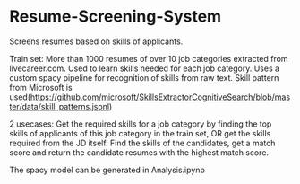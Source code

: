 # Resume-Screening-System
Screens resumes based on skills of applicants.

Train set: More than 1000 resumes of over 10 job categories extracted from livecareer.com. Used to learn skills needed for each job category.
Uses a custom spacy pipeline for recognition of skills from raw text. Skill pattern from Microsoft is used(https://github.com/microsoft/SkillsExtractorCognitiveSearch/blob/master/data/skill_patterns.jsonl)

2 usecases: Get the required skills for a job category by finding the top skills of applicants of this job category in the train set, OR get the skills required from the JD itself.
Find the skills of the candidates, get a match score and return the candidate resumes with the highest match score.

The spacy model can be generated in Analysis.ipynb
